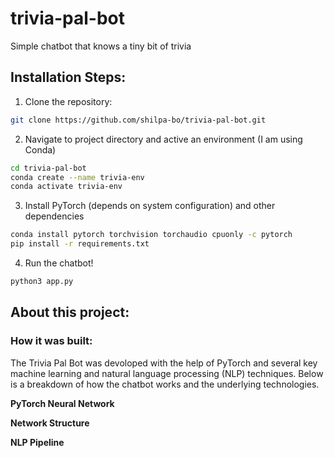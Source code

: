 # trivia-pal-bot
Simple chatbot that knows a tiny bit of trivia

## Installation Steps: 
1. Clone the repository:
```bash
git clone https://github.com/shilpa-bo/trivia-pal-bot.git
```
2. Navigate to project directory and active an environment (I am using Conda)
```bash
cd trivia-pal-bot
conda create --name trivia-env
conda activate trivia-env
```
3. Install PyTorch (depends on system configuration) and other dependencies
```bash
conda install pytorch torchvision torchaudio cpuonly -c pytorch
pip install -r requirements.txt
```
4. Run the chatbot!
```bash
python3 app.py
```

## About this project:
### How it was built:
The Trivia Pal Bot was devoloped with the help of PyTorch and several key machine learning and natural language processing (NLP) techniques. Below is a breakdown of how the chatbot works and the underlying technologies.

**PyTorch Neural Network**

**Network Structure**

**NLP Pipeline**



